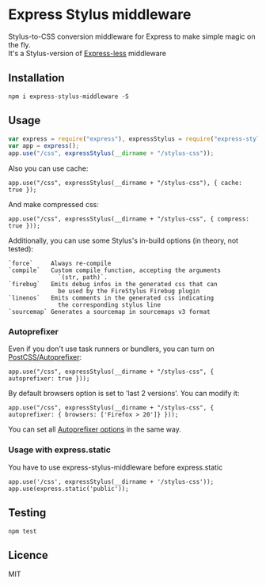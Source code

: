 # Express Stylus middleware
Stylus-to-CSS conversion middleware for Express to make simple magic on the fly.  
It's a Stylus-version of [Express-less](https://github.com/toogle/express-less) middleware

## Installation
    npm i express-stylus-middleware -S

## Usage
```js
var express = require("express"), expressStylus = require("express-stylus-middleware");  
var app = express();  
app.use("/css", expressStylus(__dirname + "/stylus-css"));  
```

Also you can use cache:
```
app.use("/css", expressStylus(__dirname + "/stylus-css"), { cache: true });
```
And make compressed css:
```
app.use("/css", expressStylus(__dirname + "/stylus-css", { compress: true }));
```
Additionally, you can use some Stylus's in-build options (in theory, not tested):

```
`force`     Always re-compile
`compile`   Custom compile function, accepting the arguments
              `(str, path)`.
`firebug`   Emits debug infos in the generated css that can
              be used by the FireStylus Firebug plugin
`linenos`   Emits comments in the generated css indicating 
              the corresponding stylus line
`sourcemap` Generates a sourcemap in sourcemaps v3 format
```

### Autoprefixer
Even if you don't use task runners or bundlers, you can turn on [PostCSS/Autoprefixer](https://github.com/postcss/autoprefixer):
```
app.use("/css", expressStylus(__dirname + "/stylus-css", { autoprefixer: true }));
```
By default browsers option is set to 'last 2 versions'. You can modify it:
```
app.use("/css", expressStylus(__dirname + "/stylus-css", { autoprefixer: { browsers: ['Firefox > 20']} }));
```
You can set all [Autoprefixer options](https://github.com/postcss/autoprefixer#options) in the same way.

### Usage with express.static
You have to use express-stylus-middleware before express.static
```
app.use('/css', expressStylus(__dirname + '/stylus-css'));
app.use(express.static('public'));
```

## Testing
    npm test
    
## Licence
MIT
